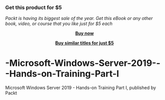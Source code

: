 
### Get this product for $5

<i>Packt is having its biggest sale of the year. Get this eBook or any other book, video, or course that you like just for $5 each</i>


<b><p align='center'>[Buy now](https://packt.link/9781800564541)</p></b>


<b><p align='center'>[Buy similar titles for just $5](https://subscription.packtpub.com/search)</p></b>


# -Microsoft-Windows-Server-2019---Hands-on-Training-Part-I
 Microsoft Windows Server 2019 - Hands-on Training Part I, published by Packt
